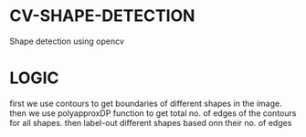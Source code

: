# CV-SHAPE-DETECTION
Shape detection using opencv
# LOGIC
first we use contours to  get boundaries of different shapes in the image.
then we use polyapproxDP function to get total no. of edges of the contours for all shapes.
then  label-out different shapes based onn their no. of edges
